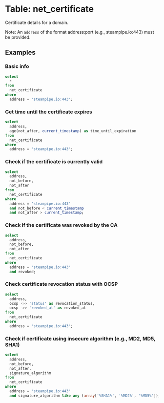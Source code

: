 # Table: net_certificate

Certificate details for a domain.

Note: An `address` of the format address:port (e.g., steampipe.io:443) must be provided.

## Examples

### Basic info

```sql
select
  *
from
  net_certificate
where
  address = 'steampipe.io:443';
```

### Get time until the certificate expires

```sql
select
  address,
  age(not_after, current_timestamp) as time_until_expiration
from
  net_certificate
where
  address = 'steampipe.io:443';
```

### Check if the certificate is currently valid

```sql
select
  address,
  not_before,
  not_after
from
  net_certificate
where
  address = 'steampipe.io:443'
  and not_before < current_timestamp
  and not_after > current_timestamp;
```

### Check if the certificate was revoked by the CA

```sql
select
  address,
  not_before,
  not_after
from
  net_certificate
where
  address = 'steampipe.io:443'
  and revoked;
```

### Check certificate revocation status with OCSP

```sql
select
  address,
  ocsp ->> 'status' as revocation_status,
  ocsp ->> 'revoked_at' as revoked_at
from
  net_certificate
where
  address = 'steampipe.io:443';
```

### Check if certificate using insecure algorithm (e.g., MD2, MD5, SHA1)

```sql
select
  address,
  not_before,
  not_after,
  signature_algorithm
from
  net_certificate
where
  address = 'steampipe.io:443'
  and signature_algorithm like any (array['%SHA1%', '%MD2%', '%MD5%']);
```
